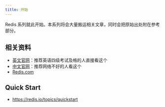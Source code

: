```yaml
---
title: 开始
---
```


Redis 系列就此开始。本系列将会大量搬运相关文章，同时会把原始出处附在参考部分。
## 相关资料

- [英文官网](https://redis.io/)：推荐英语四级考试及格的人直接看这个
- [中文官网](http://www.redis.cn/)：推荐网络不好的人看这个
- [Redis.com](https://redis.com/)

## Quick Start

- https://redis.io/topics/quickstart